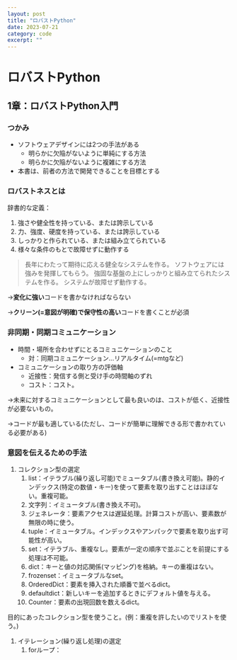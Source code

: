 ```yaml
---
layout: post
title: "ロバストPython"
date: 2023-07-21
category: code
excerpt: ""
---
```

# ロバストPython
## 1章：ロバストPython入門

### つかみ

- ソフトウェアデザインには2つの手法がある
    - 明らかに欠陥がないように単純にする方法
    - 明らかに欠陥がないように複雑にする方法
- 本書は、前者の方法で開発できることを目標とする

### ロバストネスとは

辞書的な定義：

1. 強さや健全性を持っている、または誇示している
2. 力、強度、硬度を持っている、または誇示している
3. しっかりと作られている、または組み立てられている
4. 様々な条件のもとで故障せずに動作する

> 長年にわたって期待に応える健全なシステムを作る。
ソフトウェアには強みを発揮してもらう。
強固な基盤の上にしっかりと組み立てられたシステムを作る。
システムが故障せず動作する。
> 

→**変化に強い**コードを書かなければならない

→**クリーン(=意図が明確)で保守性の高い**コードを書くことが必須

### 非同期・同期コミュニケーション

- 時間・場所を合わせずにとるコミュニケーションのこと
    - 対：同期コミュニケーション…リアルタイム(=mtgなど)
- コミュニケーションの取り方の評価軸
    - 近接性：発信する側と受け手の時間軸のずれ
    - コスト：コスト。

→未来に対するコミュニケーションとして最も良いのは、コストが低く、近接性が必要ないもの。

→コードが最も適している(ただし、コードが簡単に理解できる形で書かれている必要がある)

### 意図を伝えるための手法

1. コレクション型の選定
    1. list：イテラブル(繰り返し可能)でミュータブル(書き換え可能)。静的インデックス(特定の数値・キー)を使って要素を取り出すことはほぼない。重複可能。
    2. 文字列：イミュータブル(書き換え不可)。
    3. ジェネレータ：要素アクセスは遅延処理。計算コストが高い、要素数が無限の時に使う。
    4. tuple：イミュータブル。インデックスやアンパックで要素を取り出す可能性が高い。
    5. set：イテラブル、重複なし。要素が一定の順序で並ぶことを前提にする処理は不可能。
    6. dict：キーと値の対応関係(マッピング)を格納。キーの重複はない。
    7. frozenset：イミュータブルなset。
    8. OrderedDict：要素を挿入された順番で並べるdict。
    9. defaultdict：新しいキーを追加するときにデフォルト値を与える。
    10. Counter：要素の出現回数を数えるdict。

目的にあったコレクション型を使うこと。(例：重複を許したいのでリストを使う。)

1. イテレーション(繰り返し処理)の選定
    1. forループ：
